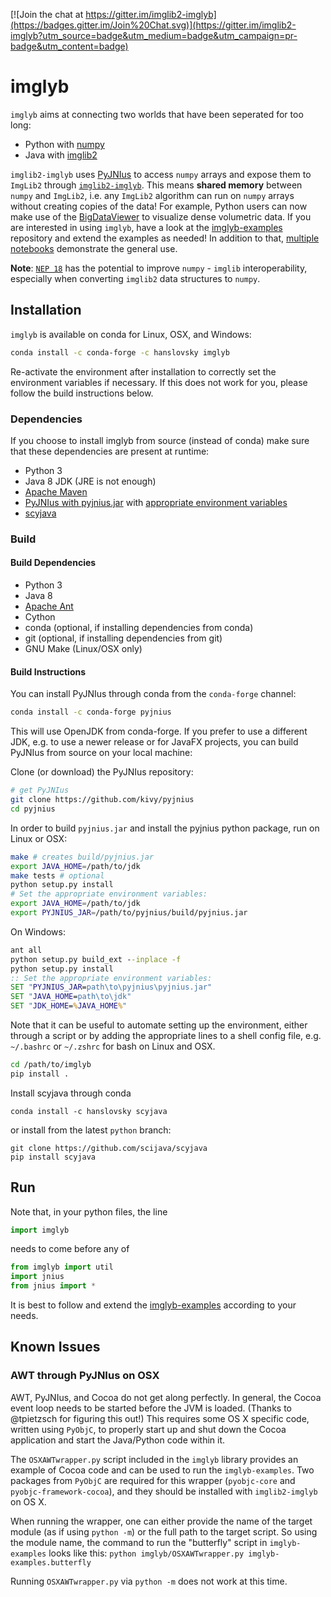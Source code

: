 [![Join the chat at https://gitter.im/imglib2-imglyb](https://badges.gitter.im/Join%20Chat.svg)](https://gitter.im/imglib2-imglyb?utm_source=badge&utm_medium=badge&utm_campaign=pr-badge&utm_content=badge)

# imglyb

`imglyb` aims at connecting two worlds that have been seperated for too long:
 * Python with [numpy](https://github.com/numpy/numpy)
 * Java with [imglib2](https://github.com/imglib/ImgLib2)

`imglib2-imglyb` uses [PyJNIus](https://github.com/kivy/pyjnius) to access `numpy` arrays and expose them to `ImgLib2` through [`imglib2-imglyb`](https://github.com/hanslovsky/imglib2-imglyb).
This means **shared memory** between `numpy` and `ImgLib2`, i.e. any `ImgLib2` algorithm can run on `numpy` arrays without creating copies of the data!
For example, Python users can now make use of the [BigDataViewer](https://github.com/bigdataviewer/bigdataviewer-core) to visualize dense volumetric data.
If you are interested in using `imglyb`, have a look at the [imglyb-examples](https://github.com/hanslovsky/imglyb-examples) repository and extend the examples as needed! In addition to that, [multiple](https://github.com/hanslovsky/imglyb-learnathon) [notebooks](https://nbviewer.jupyter.org/github/imagej/tutorials/blob/master/notebooks/3_-_Advanced_usage/3_-_ImgLyb_-_ImgLib2_-_with_-_scikit-image.ipynb) demonstrate the general use.

**Note**: [`NEP 18`](http://www.numpy.org/neps/nep-0018-array-function-protocol.html) has the potential to improve `numpy` - `imglib` interoperability, especially when converting `imglib2` data structures to `numpy`.

## Installation

`imglyb` is available on conda for Linux, OSX, and Windows:
```bash
conda install -c conda-forge -c hanslovsky imglyb
```
Re-activate the environment after installation to correctly set the environment variables if necessary.
If this does not work for you, please follow the build instructions below.

### Dependencies
If you choose to install imglyb from source (instead of conda) make sure that these dependencies are present at runtime:
 * Python 3
 * Java 8 JDK (JRE is not enough)
 * [Apache Maven](https://maven.apache.org/)
 * [PyJNIus with pyjnius.jar](https://github.com/kivy/pyjnius) with [appropriate environment variables](https://github.com/imglib/imglyb#build-instructions)
 * [scyjava](https://github.com/scijava/scyjava)

### Build

#### Build Dependencies
 * Python 3
 * Java 8
 * [Apache Ant](http://ant.apache.org/)
 * Cython
 * conda (optional, if installing dependencies from conda)
 * git (optional, if installing dependencies from git)
 * GNU Make (Linux/OSX only)

#### Build Instructions

You can install PyJNIus through conda from the `conda-forge` channel:
```bash
conda install -c conda-forge pyjnius
```
This will use OpenJDK from conda-forge. If you prefer to use a different JDK, 
e.g. to use a newer release or for JavaFX projects, you can build PyJNIus from
source on your local machine:

Clone (or download) the PyJNIus repository:
```bash
# get PyJNIus
git clone https://github.com/kivy/pyjnius
cd pyjnius
```
In order to build `pyjnius.jar` and install the pyjnius python package, run on Linux or OSX:
```bash
make # creates build/pyjnius.jar
export JAVA_HOME=/path/to/jdk
make tests # optional
python setup.py install
# Set the appropriate environment variables:
export JAVA_HOME=/path/to/jdk
export PYJNIUS_JAR=/path/to/pyjnius/build/pyjnius.jar
```
On Windows:
```cmd
ant all
python setup.py build_ext --inplace -f
python setup.py install
:: Set the appropriate environment variables:
SET "PYJNIUS_JAR=path\to\pyjnius\pyjnius.jar"
SET "JAVA_HOME=path\to\jdk"
SET "JDK_HOME=%JAVA_HOME%"
```
Note that it can be useful to automate setting up the environment,
either through a script or by adding the appropriate lines to a shell
config file, e.g. `~/.bashrc` or `~/.zshrc` for bash on Linux and OSX.

```bash
cd /path/to/imglyb
pip install .
```
Install scyjava through conda
```
conda install -c hanslovsky scyjava
```
or install from the latest `python` branch:
```
git clone https://github.com/scijava/scyjava
pip install scyjava
```



## Run

Note that, in your python files, the line
```python
import imglyb
```
needs to come before any of
```python
from imglyb import util
import jnius
from jnius import *
```
It is best to follow and extend the [imglyb-examples](https://github.com/hanslovsky/imglyb-examples) according to your needs.

## Known Issues
### AWT through PyJNIus on OSX

AWT, PyJNIus, and Cocoa do not get along perfectly. In general, the Cocoa event loop needs to be started before the JVM is loaded. (Thanks to @tpietzsch for figuring this out!) This requires some OS X specific code, written using `PyObjC`, to properly start up and shut down the Cocoa application and start the Java/Python code within it.

The `OSXAWTwrapper.py` script included in the `imglyb` library provides an example of Cocoa code and can be used to run the `imglyb-examples`. Two packages from `PyObjC` are required for this wrapper (`pyobjc-core` and `pyobjc-framework-cocoa`), and they should be installed with `imglib2-imglyb` on OS X. 

When running the wrapper, one can either provide the name of the target module (as if using `python -m`) or the full path to the target script. So using the module name, the command to run the "butterfly" script in `imglyb-examples` looks like this: `python imglyb/OSXAWTwrapper.py imglyb-examples.butterfly`

Running `OSXAWTwrapper.py` via `python -m` does not work at this time.



